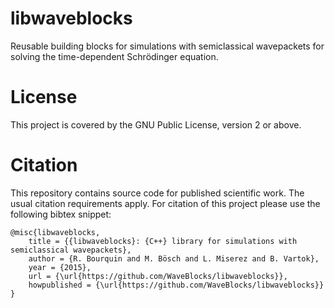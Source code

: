 libwaveblocks
=============

Reusable building blocks for simulations with semiclassical wavepackets
for solving the time-dependent Schrödinger equation.


License
=======

This project is covered by the GNU Public License, version 2 or above.


Citation
========

This repository contains source code for published scientific work.
The usual citation requirements apply. For citation of this project
please use the following bibtex snippet:

    @misc{libwaveblocks,
        title = {{libwaveblocks}: {C++} library for simulations with semiclassical wavepackets},
        author = {R. Bourquin and M. Bösch and L. Miserez and B. Vartok},
        year = {2015},
        url = {\url{https://github.com/WaveBlocks/libwaveblocks}},
        howpublished = {\url{https://github.com/WaveBlocks/libwaveblocks}}
    }
